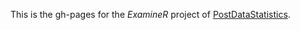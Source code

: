 This is the gh-pages for the *ExamineR* project of [PostDataStatistics](http://www.postdata-statistics.com/).